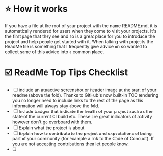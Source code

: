 # ⭐ How it works
If you have a file at the root of your project with the name README.md, it is automatically rendered for users when they come to visit your projects. It's the first page that they see and so is a great place for you to introduce the project and help people get started with it. When talking with projects the ReadMe file is something that I frequently give advice on so wanted to collect some of this advice into a common place.

# ☑️ ReadMe Top Tips Checklist

- [ ] Include an attractive screenshot or header image at the start of your readme (above the fold). Thanks to GitHub's now built-in TOC rendering you no longer need to include links to the rest of the page as this information will always stay above the fold.
- [ ] Include badges that indicate the health of your project such as the state of the current CI build etc. These are great indicators of activity however don't go overboard with them.
- [ ] Explain what the project is about
- [ ] Explain how to contribute to the project and expectations of being part of your community (for example a link to the Code of Conduct). If you are not accepting contributions then let people know.
- [ ] 

